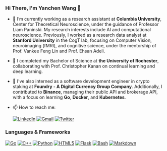 ### Hi There, I'm Yanchen Wang 👋

- 🤔 I’m currently working as a research assistant at **Columbia University**, Center for Theoretical Neuroscience, under the guidance of Professor Liam Paninski. My research interests include AI and computational neuroscience. Previously, I worked as a research data analyst at **Stanford University** in the CogT lab, focusing on Computer Vision, neuroimaging (fMRI), and cognitive science, under the mentorship of Prof. Vankee Feng Lin and Prof. Ehsan Adeli.
- 🔭 I completed my Bachelor of Science at **the University of Rochester**, collaborating with Prof. Christopher Kanan on continual learning and deep learning.
- 🌱 I've also interned as a software development engineer in crypto staking at **Foundry - A Digital Currency Group Company**. Additionally, I contributed to **Binance**, managing their public API and brokerage API, with a focus on learning **Go**, **Docker**, and **Kubernetes**.
- 📫 How to reach me:
  
  [![LinkedIn](https://api.iconify.design/simple-icons/linkedin.svg?color=%230A66C2&height=20)](https://www.linkedin.com/in/yanchen-wang-yw/)
  [![Gmail](https://api.iconify.design/simple-icons/gmail.svg?color=%23EA4335&height=20)](mailto:yw4503@columbia.edu)
  [![Twitter](https://api.iconify.design/simple-icons/twitter.svg?color=%230084FF&height=20)](https://x.com/realPPWang)

### Languages & Frameworks

[![Go](https://api.iconify.design/simple-icons/go.svg?color=%2300ADD8&height=24)](https://go.dev/)
[![C++](https://api.iconify.design/simple-icons/cplusplus.svg?color=%2300599C&height=24)](https://www.cplusplus.com/)
[![Python](https://api.iconify.design/simple-icons/python.svg?color=%233776AB&height=24)](https://www.python.org/)
[![HTML5](https://api.iconify.design/simple-icons/html5.svg?color=%23E34F26&height=24)](https://html.spec.whatwg.org/)
[![Flask](https://api.iconify.design/simple-icons/flask.svg?color=%23000000&height=24)](https://flask.palletsprojects.com/)
[![Bash](https://api.iconify.design/simple-icons/gnubash.svg?color=%234EAA25&height=24)](https://www.gnu.org/software/bash/)
[![Markdown](https://api.iconify.design/simple-icons/markdown.svg?color=%23000000&he)](https://spec.commonmark.org/)
